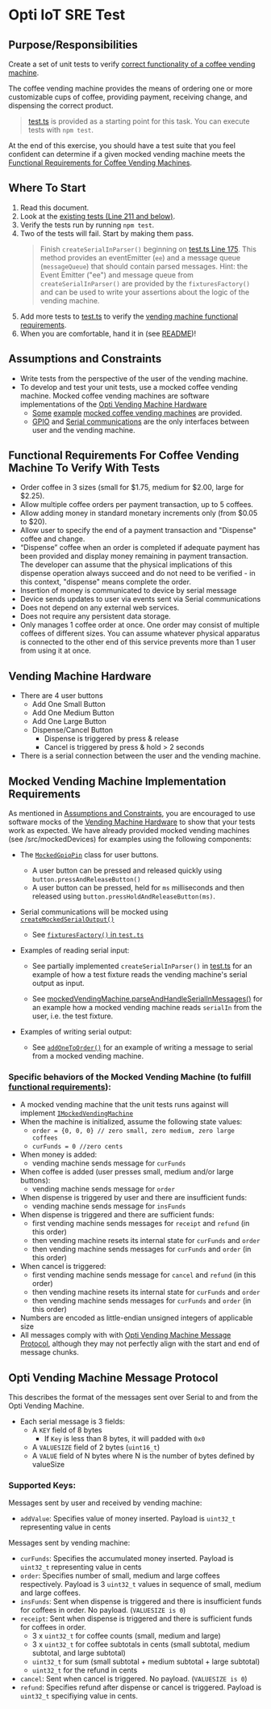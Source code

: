 # Opti IoT SRE Test

## Purpose/Responsibilities

Create a set of unit tests to verify [correct functionality of a coffee vending machine](#functional-requirements-for-coffee-vending-machine-to-verify-with-tests).

The coffee vending machine provides the means of ordering one or more customizable cups of
coffee, providing payment, receiving change, and dispensing the correct product.

> [test.ts](test.ts) is provided as a starting point for this task. You can execute tests with `npm test`.

At the end of this exercise, you should have a test suite that you feel confident can determine if a given mocked vending machine meets the [Functional Requirements for Coffee Vending Machines](#functional-requirements-for-coffee-vending-machine-to-verify-with-tests).

## Where To Start

1. Read this document.
2. Look at the [existing tests (Line 211 and below)](test.ts).
3. Verify the tests run by running `npm test`.
4. Two of the tests will fail. Start by making them pass.
   > Finish `createSerialInParser()` beginning on [test.ts Line 175](test.ts). This method provides an eventEmitter (`ee`) and a message queue (`messageQueue`) that should contain parsed messages.
   > Hint: the Event Emitter ("ee") and message queue from `createSerialInParser()` are provided by the `fixturesFactory()` and can be used to write your assertions about the logic of the vending machine.
5. Add more tests to [test.ts](test.ts) to verify the [vending machine functional requirements](#functional-requirements-for-coffee-vending-machine-to-verify-with-tests).
6. When you are comfortable, hand it in (see [README](README.md))!

## Assumptions and Constraints

- Write tests from the perspective of the user of the vending machine.
- To develop and test your unit tests, use a mocked coffee vending machine. Mocked coffee vending machines are software implementations of the [Opti Vending Machine Hardware](#vending-machine-hardware)
  - [Some](src/mockedDevices/mockedVendingMachine.ts) [example](src/mockedDevices/mockedVendingMachine1.ts) [mocked coffee vending machines](src/mockedDevices/mockedVendingMachine2.ts) are provided.
  - [GPIO](src/models/mockedGpioPin.ts) and [Serial communications](src/models/createMockedSerialOutput.ts) are the only interfaces between user and the vending machine.

## Functional Requirements For Coffee Vending Machine To Verify With Tests

- Order coffee in 3 sizes (small for $1.75, medium for $2.00, large for $2.25).
- Allow multiple coffee orders per payment transaction, up to 5 coffees.
- Allow adding money in standard monetary increments only (from $0.05 to $20).
- Allow user to specify the end of a payment transaction and "Dispense" coffee and change.
- “Dispense” coffee when an order is completed if adequate payment has been provided and display money remaining in payment transaction. The developer can assume that the physical implications of this dispense operation always succeed and do not need to be verified - in this context, "dispense" means complete the order.
- Insertion of money is communicated to device by serial message
- Device sends updates to user via events sent via Serial communications
- Does not depend on any external web services.
- Does not require any persistent data storage.
- Only manages 1 coffee order at once. One order may consist of multiple coffees of different sizes. You can assume whatever physical apparatus is connected to the other end of this service prevents more than 1 user from using it at once.

## Vending Machine Hardware

- There are 4 user buttons
  - Add One Small Button
  - Add One Medium Button
  - Add One Large Button
  - Dispense/Cancel Button
    - Dispense is triggered by press & release
    - Cancel is triggered by press & hold > 2 seconds
- There is a serial connection between the user and the vending machine.

## Mocked Vending Machine Implementation Requirements

As mentioned in [Assumptions and Constraints](#assumptions-and-constraints), you are encouraged to use software mocks of the [Vending Machine Hardware](#vending-machine-hardware) to show that your tests work as expected. We have already provided mocked vending machines (see /src/mockedDevices) for examples using the following components:

- The [`MockedGpioPin`](src/models/mockedGpioPin.ts) class for user buttons.

  - A user button can be pressed and released quickly using `button.pressAndReleaseButton()`
  - A user button can be pressed, held for `ms` milliseconds and then released using
    `button.pressHoldAndReleaseButton(ms)`.

- Serial communications will be mocked using [`createMockedSerialOutput()`](src/models/createMockedSerialOutput.ts)

  - See [`fixturesFactory()` in `test.ts`](test.ts)

- Examples of reading serial input:

  - See partially implemented `createSerialInParser()` in [test.ts](test.ts) for an example of how a test fixture reads the vending machine's serial output as input.

  - See [mockedVendingMachine.parseAndHandleSerialInMessages()](src/mockedDevices/mockedVendingMachine1.ts) for an example how a mocked vending machine reads `serialIn` from the user, i.e. the test fixture.

- Examples of writing serial output:
  - See [`addOneToOrder()`](src/mockedDevices/mockedVendingMachine1.ts) for an example of writing a message to serial from a mocked vending machine.

### Specific behaviors of the Mocked Vending Machine (to fulfill [functional requirements](#functional-requirements-for-coffee-vending-machine-to-verify-with-tests)):

- A mocked vending machine that the unit tests runs against will
  implement [`IMockedVendingMachine`](src/mockedDevices/mockedVendingMachine.ts)
- When the machine is initialized, assume the following state values:
  - `order = {0, 0, 0} // zero small, zero medium, zero large coffees`
  - `curFunds = 0 //zero cents`
- When money is added:
  - vending machine sends message for `curFunds`
- When coffee is added (user presses small, medium and/or large buttons):
  - vending machine sends message for `order`
- When dispense is triggered by user and there are insufficient funds:
  - vending machine sends message for `insFunds`
- When dispense is triggered and there are sufficient funds:
  - first vending machine sends messages for `receipt` and `refund` (in this order)
  - then vending machine resets its internal state for `curFunds` and `order`
  - then vending machine sends messages for `curFunds` and `order` (in this order)
- When cancel is triggered:
  - first vending machine sends message for `cancel` and `refund` (in this order)
  - then vending machine resets its internal state for `curFunds` and `order`
  - then vending machine sends messages for `curFunds` and `order` (in this order)
- Numbers are encoded as little-endian unsigned integers of applicable size
- All messages comply with with [Opti Vending Machine Message Protocol](#opti-vending-machine-message-protocol), although they may not perfectly align with the start and end of message chunks.

## Opti Vending Machine Message Protocol

This describes the format of the messages sent over Serial to and from the Opti Vending Machine.

- Each serial message is 3 fields:
  - A `KEY` field of 8 bytes
    - If `Key` is less than 8 bytes, it will padded with `0x0`
  - A `VALUESIZE` field of 2 bytes (`uint16_t`)
  - A `VALUE` field of N bytes where N is the number of bytes defined by valueSize

### Supported Keys:

Messages sent by user and received by vending machine:

- `addValue`: Specifies value of money inserted. Payload is `uint32_t` representing value in cents

Messages sent by vending machine:

- `curFunds`: Specifies the accumulated money inserted. Payload is `uint32_t` representing value in cents
- `order`: Specifies number of small, medium and large coffees respectively. Payload is 3 `uint32_t` values in sequence of small, medium and large coffees.
- `insFunds`: Sent when dispense is triggered and there is insufficient funds for coffees in order. No payload. (`VALUESIZE is 0`)
- `receipt`: Sent when dispense is triggered and there is sufficient funds for coffees in order.
  - 3 x `uint32_t` for coffee counts (small, medium and large)
  - 3 x `uint32_t` for coffee subtotals in cents (small subtotal, medium subtotal, and large subtotal)
  - `uint32_t` for sum (small subtotal + medium subtotal + large subtotal)
  - `uint32_t` for the refund in cents
- `cancel`: Sent when cancel is triggered. No payload. (`VALUESIZE is 0`)
- `refund`: Specifies refund after dispense or cancel is triggered. Payload is `uint32_t` specifiying value in cents.

